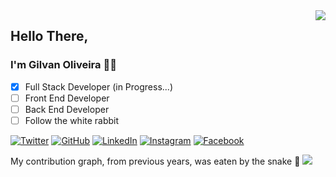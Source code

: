 <!-- Resumo das atividades no GitHub -->
<img align="right" src="https://github-readme-stats.vercel.app/api?username=GilvanPOliveira&show_icons=true&icon_color=CE1D2D&text_color=718096&bg_color=00000000&hide_title=true&hide_border=true"/>

## Hello There, 
### I'm Gilvan Oliveira 🙋‍♂️

- [X] Full Stack Developer (in Progress...)
- [ ] Front End Developer
- [ ] Back End Developer
- [ ] Follow the white rabbit

<!-- Social -->
<p>
  <a href="https://twitter.com/GilvanPOliveira"><img src="imgs/twitter.svg" alt="Twitter"></a>
	<a href="https://github.com/GilvanPOliveira"><img src="imgs/github.svg" alt="GitHub"></a>
	<a href="https://www.linkedin.com/in/gilvanpoliveira/"><img src="imgs/linkedin.svg" alt="LinkedIn"></a>
	<a href="https://www.instagram.com/gilvanpoliveira/"><img src="imgs/instagram.svg" alt="Instagram"></a>
	<a href="https://www.facebook.com/gilvanpoliveira06"><img src="imgs/facebook.svg" alt="Facebook"></a>
</p>
<!--
[![Linkedin: gilvanpoliveira06](https://img.shields.io/badge/-gilvanpoliveira06-blue?style=flat-square&logo=Linkedin&logoColor=white&link=https://www.linkedin.com/in/gilvanpoliveira06-p-singh/)](https://www.linkedin.com/in/gilvanpoliveira06/)
![GitHub: followers](https://img.shields.io/github/followers/GilvanPOliveira?label=Follow&style=social)
-->

<!-- Exibir Trofeus -->
<!-- TEMAS: dark, radical, merko, gruvbox, tokyonight, onedark, cobalt, synthwave, highcontrast, dracula -->
<!-- [![trophy](https://github-profile-trophy.vercel.app/?username=GilvanPOliveira&theme=dracula)](https://github.com/ryo-ma/github-profile-trophy) -->

<!-- Exibir Linguagens mais utilizadas -->
<!-- <img align="right" src="https://github-readme-stats.vercel.app/api/top-langs/?username=GilvanPOliveira&layout=compact&langs_count=10&theme=dark"/> -->

<!-- Gif Snake do gráfico de contribuição -->
My contribution graph, from previous years, was eaten by the snake 🐍
<img src='https://github.com/LuigiGF/LuigiGF/blob/output/github-contribution-grid-snake.svg'> 

<!-- Gif Snake
Light Mode
<img align='center' src='https://github.com/mayankchaudhary26/mayankchaudhary26/blob/output/github-contribution-grid-snake.gif' width='900"'> 
Dark Mode
![Snake animation](https://github.com/LuigiGF/LuigiGF/blob/output/github-contribution-grid-snake.svg)
-->
